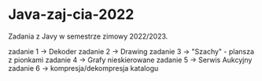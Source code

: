 # Java-zaj-cia-2022

Zadania z Javy w semestrze zimowy 2022/2023.

zadanie 1 -> Dekoder
zadanie 2 -> Drawing
zadanie 3 -> "Szachy" - plansza z pionkami
zadanie 4 -> Grafy nieskierowane
zadanie 5 -> Serwis Aukcyjny
zadanie 6 -> kompresja/dekompresja katalogu
